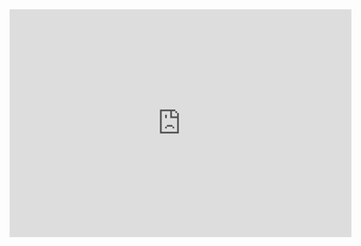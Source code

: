 <iframe src="https://alexanderhalpern.github.io/Netflix-Movie-Cluster-HTML/" width="600" height="400" frameborder="0" allowfullscreen></iframe>
